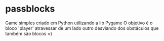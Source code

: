 # passblocks
Game simples criado em Python utilizando a lib Pygame
O objetivo é o bloco 'player' atravessar de um lado outro desviando dos obstáculos
que também são blocos =)